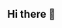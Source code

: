 ## Hi there 👋
<!--
- 🔭 I’m currently working on a Laravel Web App.
- 🌱 I’m currently building cool stuff with LARAVEL.
- 👯 I’m looking to collaborate on Laravel projects.
- 🤔 I’m looking to be hired as a Laravel Developer.
- 💬 Ask me about LARAVEL. 
- 📫 How to reach me: chidozieintech@gmail.com
- 😄 Pronouns: he/him.
- ⚡ Fun fact: I don't eat chickens.
-->

